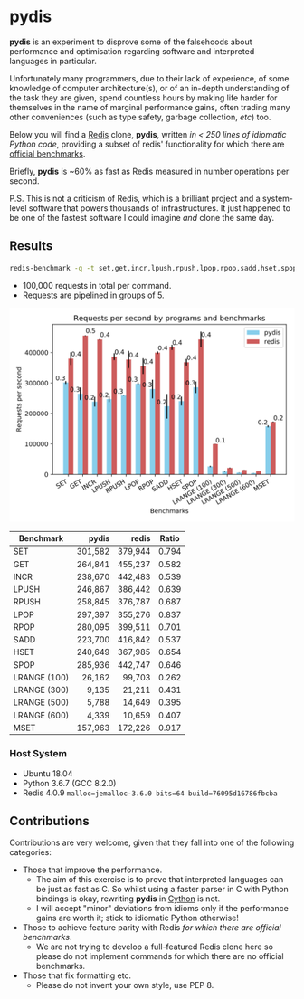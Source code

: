 # pydis
**pydis** is an experiment to disprove some of the falsehoods about performance
and optimisation regarding software and interpreted languages in particular.

Unfortunately many programmers, due to their lack of experience, of some
knowledge of computer architecture(s), or of an in-depth understanding of the
task they are given, spend countless hours by making life harder for themselves
in the name of marginal performance gains, often trading many other conveniences
(such as type safety, garbage collection, *etc*) too.

Below you will find a [Redis](https://github.com/antirez/redis/) clone,
**pydis**, written *in < 250 lines of idiomatic Python code*, providing a
subset of redis' functionality for which there are
[official benchmarks](https://redis.io/topics/benchmarks).

Briefly, **pydis** is ~60% as fast as Redis measured in number operations per
second.

P.S. This is not a criticism of Redis, which is a brilliant project and a 
system-level software that powers thousands of infrastructures. It just happened
to be one of the fastest software I could imagine *and* clone the same day.

## Results
```bash
redis-benchmark -q -t set,get,incr,lpush,rpush,lpop,rpop,sadd,hset,spop,lrange,mset -n 100000 -P 5 
```

  - 100,000 requests in total per command.
  - Requests are pipelined in groups of 5.

<center>
  <img src="plot.svg" alt="The Bar Graph">
</center>

Benchmark | pydis | redis | Ratio
--- | ---: | ---: | ---
SET | 301,582 | 379,944 | 0.794
GET | 264,841 | 455,237 | 0.582
INCR | 238,670 | 442,483 | 0.539
LPUSH | 246,867 | 386,442 | 0.639
RPUSH | 258,845 | 376,787 | 0.687
LPOP | 297,397 | 355,276 | 0.837
RPOP | 280,095 | 399,511 | 0.701
SADD | 223,700 | 416,842 | 0.537
HSET | 240,649 | 367,985 | 0.654
SPOP | 285,936 | 442,747 | 0.646
LRANGE (100) | 26,162 | 99,703 | 0.262
LRANGE (300) | 9,135 | 21,211 | 0.431
LRANGE (500) | 5,788 | 14,649 | 0.395
LRANGE (600) | 4,339 | 10,659 | 0.407
MSET | 157,963 | 172,226 | 0.917

### Host System
- Ubuntu 18.04
- Python 3.6.7 (GCC 8.2.0)
- Redis 4.0.9 `malloc=jemalloc-3.6.0 bits=64 build=76095d16786fbcba`

## Contributions
Contributions are very welcome, given that they fall into one of the following
categories:

- Those that improve the performance.
  - The aim of this exercise is to prove that interpreted languages can be just
    as fast as C. So whilst using a faster parser in C with Python bindings is
    okay, rewriting **pydis** in [Cython](https://cython.org/) is not.
  - I will accept "minor" deviations from idioms only if the performance gains
    are worth it; stick to idiomatic Python otherwise!
- Those to achieve feature parity with Redis *for which there are official
  benchmarks*.
  - We are not trying to develop a full-featured Redis clone here so please do 
    not implement commands for which there are no official benchmarks.
- Those that fix formatting etc.
  - Please do not invent your own style, use PEP 8.
